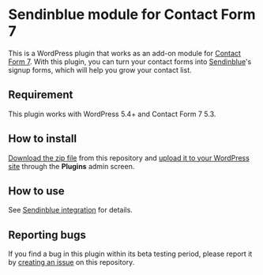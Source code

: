 # Sendinblue module for Contact Form 7

This is a WordPress plugin that works as an add-on module for [Contact Form 7](https://wordpress.org/plugins/contact-form-7/). With this plugin, you can turn your contact forms into [Sendinblue](https://www.sendinblue.com/?tap_a=30591-fb13f0&tap_s=1031580-b1bb1d)'s signup forms, which will help you grow your contact list.


## Requirement

This plugin works with WordPress 5.4+ and Contact Form 7 5.3.


## How to install

[Download the zip file](https://github.com/takayukister/sendinblue-module-for-contact-form-7/releases/latest) from this repository and [upload it to your WordPress site](https://wordpress.org/support/article/managing-plugins/#manual-upload-via-wordpress-admin) through the **Plugins** admin screen.


## How to use

See [Sendinblue integration](https://contactform7.com/sendinblue-integration/) for details.


## Reporting bugs

If you find a bug in this plugin within its beta testing period, please report it by [creating an issue](https://github.com/takayukister/sendinblue-module-for-contact-form-7/issues) on this repository.
